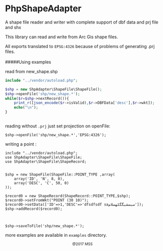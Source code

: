 # PhpShapeAdapter
A shape file reader and writer with complete support of dbf data and prj file and shx

This library can read and write from Arc Gis shape files.

All exports translated to `EPSG:4326` because of problems of generating .prj files.
<br/>
<br/>
#####Using examples

read from new_shape.shp
```php
include "../vendor/autoload.php";

$shp = new ShpAdapter\ShapeFile\ShapeFile(); 
$shp->openFile('shp/new_shape.*');
while($r=$shp->nextRecord()){
	print_r([json_encode($r->isValid),$r->DBFData['desc'],$r->wkt]);
	echo("\n");
}
	
```

reading without `.prj` just set projection on openFile:
```
$shp->openFile('shp/new_shape.*','EPSG:4326');
```

writing a point :
```
include "../vendor/autoload.php";
use ShpAdapter\ShapeFile\ShapeFile;
use ShpAdapter\ShapeFile\ShapeRecord;


$shp = new ShapeFile(ShapeFile::POINT_TYPE ,array(
    array('ID', 'N', 8, 0),
    array('DESC', 'C', 50, 0)
));

$record0 = new ShapeRecord(ShapeRecord::POINT_TYPE,$shp);
$record0->setFromWkt("POINT (30 10)");
$record0->setData(['ID'=>1,'DESC'=>'dfsdfsdf saسیسشیگگلهسلام']);
$shp->addRecord($record0);



$shp->saveToFile('shp/new_shape.*');

```

more examples are available in `examples` directory.

<center>
<sub>@2017 MSS</sub>
</center>